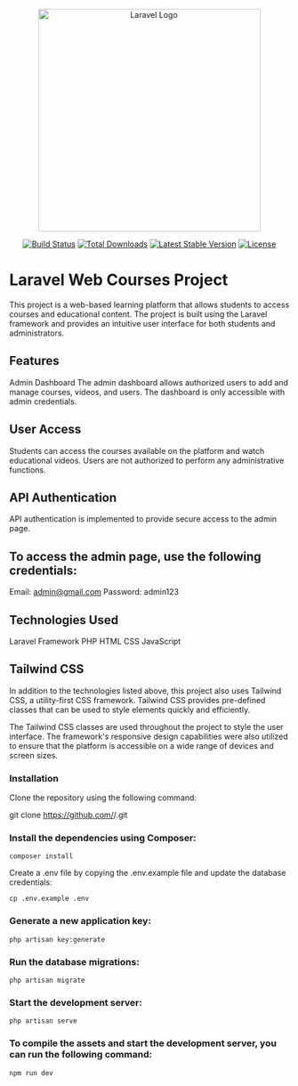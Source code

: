 <p align="center"><a href="https://laravel.com" target="_blank"><img src="https://raw.githubusercontent.com/laravel/art/master/logo-lockup/5%20SVG/2%20CMYK/1%20Full%20Color/laravel-logolockup-cmyk-red.svg" width="400" alt="Laravel Logo"></a></p>

<p align="center">
<a href="https://github.com/laravel/framework/actions"><img src="https://github.com/laravel/framework/workflows/tests/badge.svg" alt="Build Status"></a>
<a href="https://packagist.org/packages/laravel/framework"><img src="https://img.shields.io/packagist/dt/laravel/framework" alt="Total Downloads"></a>
<a href="https://packagist.org/packages/laravel/framework"><img src="https://img.shields.io/packagist/v/laravel/framework" alt="Latest Stable Version"></a>
<a href="https://packagist.org/packages/laravel/framework"><img src="https://img.shields.io/packagist/l/laravel/framework" alt="License"></a>
</p>
<h1>Laravel Web Courses Project</h1>
This project is a web-based learning platform that allows students to access courses and educational content. The project is built using the Laravel framework and provides an intuitive user interface for both students and administrators.

<h2>Features</h2>
Admin Dashboard
The admin dashboard allows authorized users to add and manage courses, videos, and users. The dashboard is only accessible with admin credentials.

<h2>User Access</h2>
Students can access the courses available on the platform and watch educational videos. Users are not authorized to perform any administrative functions.

<h2>API Authentication</h2>
API authentication is implemented to provide secure access to the admin page.

<h2>To access the admin page, use the following credentials:</h2>

Email: admin@gmail.com
Password: admin123


<h2>Technologies Used</h2>
Laravel Framework
PHP
HTML
CSS
JavaScript

<h2>Tailwind CSS</h2>
In addition to the technologies listed above, this project also uses Tailwind CSS, a utility-first CSS framework. Tailwind CSS provides pre-defined classes that can be used to style elements quickly and efficiently.

The Tailwind CSS classes are used throughout the project to style the user interface. The framework's responsive design capabilities were also utilized to ensure that the platform is accessible on a wide range of devices and screen sizes.

<h3>Installation</h3>
Clone the repository using the following command:

git clone https://github.com/<username>/<repository-name>.git

<h3>Install the dependencies using Composer:</h3>

<code>composer install</code>

Create a .env file by copying the .env.example file and update the database credentials:

<code>cp .env.example .env</code>

<h3>Generate a new application key:</h3>

<code>php artisan key:generate</code>

<h3>Run the database migrations:</h3>

<code>php artisan migrate</code>

<h3>Start the development server:</h3>

<code>php artisan serve</code>

<h3>To compile the assets and start the development server, you can run the following command:</h3>
<code>npm run dev</code>
